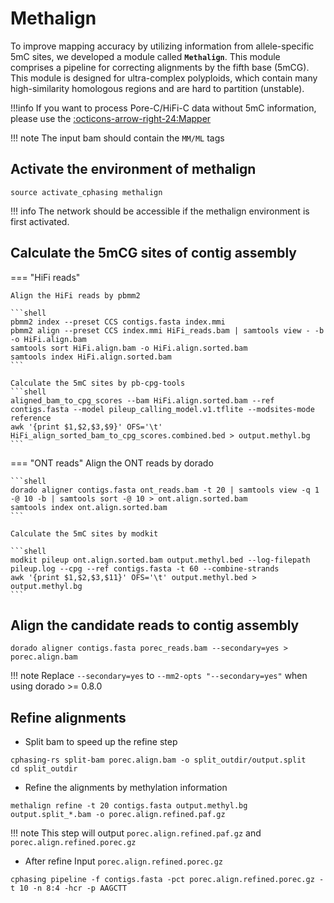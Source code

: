 # Methalign 

To improve mapping accuracy by utilizing information from allele-specific 5mC sites, we developed a module called **`Methalign`**. This module comprises a pipeline for correcting alignments by the fifth base (5mCG). This module is designed for ultra-complex polyploids, which contain many high-similarity homologous regions and are hard to partition (unstable).

!!!info 
    If you want to process Pore-C/HiFi-C data without 5mC information, please use the [:octicons-arrow-right-24:Mapper](mapper.md)

!!! note
    The input bam should contain the `MM/ML` tags

## Activate the environment of methalign
```shell
source activate_cphasing methalign
```
!!! info
    The network should be accessible if the methalign environment is first activated.

## Calculate the 5mCG sites of contig assembly

=== "HiFi reads"
    
    Align the HiFi reads by pbmm2

    ```shell
    pbmm2 index --preset CCS contigs.fasta index.mmi 
    pbmm2 align --preset CCS index.mmi HiFi_reads.bam | samtools view - -b -o HiFi.align.bam
    samtools sort HiFi.align.bam -o HiFi.align.sorted.bam
    samtools index HiFi.align.sorted.bam
    ```

    Calculate the 5mC sites by pb-cpg-tools
    ```shell
    aligned_bam_to_cpg_scores --bam HiFi.align.sorted.bam --ref contigs.fasta --model pileup_calling_model.v1.tflite --modsites-mode reference
    awk '{print $1,$2,$3,$9}' OFS='\t' HiFi_align_sorted_bam_to_cpg_scores.combined.bed > output.methyl.bg
    ```

=== "ONT reads" 
    Align the ONT reads by dorado

    ```shell
    dorado aligner contigs.fasta ont_reads.bam -t 20 | samtools view -q 1 -@ 10 -b | samtools sort -@ 10 > ont.align.sorted.bam 
    samtools index ont.align.sorted.bam 
    ```

    Calculate the 5mC sites by modkit

    ```shell
    modkit pileup ont.align.sorted.bam output.methyl.bed --log-filepath pileup.log --cpg --ref contigs.fasta -t 60 --combine-strands
    awk '{print $1,$2,$3,$11}' OFS='\t' output.methyl.bed > output.methyl.bg
    ```

## Align the candidate reads to contig assembly
```shell
dorado aligner contigs.fasta porec_reads.bam --secondary=yes > porec.align.bam
```
!!! note
    Replace `--secondary=yes` to `--mm2-opts "--secondary=yes"` when using dorado >= 0.8.0

## Refine alignments
- Split bam to speed up the refine step
```shell
cphasing-rs split-bam porec.align.bam -o split_outdir/output.split
cd split_outdir
```

- Refine the alignments by methylation information
```shell
methalign refine -t 20 contigs.fasta output.methyl.bg output.split_*.bam -o porec.align.refined.paf.gz
```
!!! note
    This step will output `porec.align.refined.paf.gz` and `porec.align.refined.porec.gz`

- After refine
Input `porec.align.refined.porec.gz` 
```shell
cphasing pipeline -f contigs.fasta -pct porec.align.refined.porec.gz -t 10 -n 8:4 -hcr -p AAGCTT 
```
